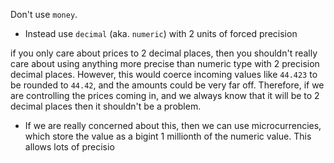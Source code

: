 
Don't use `money`.
- Instead use `decimal` (aka. `numeric`) with 2 units of forced precision

if you only care about prices to 2 decimal places, then you shouldn't really care about using anything more precise than numeric type with 2 precision decimal places. However, this would coerce incoming values like `44.423` to be rounded to `44.42`, and the amounts could be very far off. Therefore, if we are controlling the prices coming in, and we always know that it will be to 2 decimal places then it shouldn't be a problem.
- If we are really concerned about this, then we can use microcurrencies, which store the value as a bigint 1 millionth of the numeric value. This allows lots of precisio
